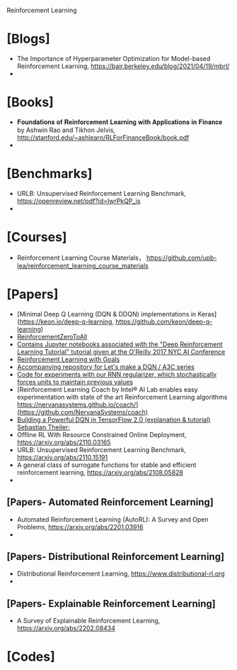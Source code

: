 Reinforcement Learning

# [Blogs]
+ The Importance of Hyperparameter Optimization for Model-based Reinforcement Learning, https://bair.berkeley.edu/blog/2021/04/19/mbrl/
+ 

# [Books]
+ 𝐅𝐨𝐮𝐧𝐝𝐚𝐭𝐢𝐨𝐧𝐬 𝐨𝐟 𝐑𝐞𝐢𝐧𝐟𝐨𝐫𝐜𝐞𝐦𝐞𝐧𝐭 𝐋𝐞𝐚𝐫𝐧𝐢𝐧𝐠 𝐰𝐢𝐭𝐡 𝐀𝐩𝐩𝐥𝐢𝐜𝐚𝐭𝐢𝐨𝐧𝐬 𝐢𝐧 𝐅𝐢𝐧𝐚𝐧𝐜𝐞 by Ashwin Rao and Tikhon Jelvis, http://stanford.edu/~ashlearn/RLForFinanceBook/book.pdf
+ 



# [Benchmarks]
+ URLB: Unsupervised Reinforcement Learning Benchmark, https://openreview.net/pdf?id=lwrPkQP_is
+ 

# [Courses]
+ Reinforcement Learning Course Materials， https://github.com/upb-lea/reinforcement_learning_course_materials

# [Papers]
+ [Minimal Deep Q Learning (DQN & DDQN) implementations in Keras](https://keon.io/deep-q-learning, https://github.com/keon/deep-q-learning)
+ [ReinforcementZeroToAll](https://github.com/hunkim/ReinforcementZeroToAll)
+ [Contains Jupyter notebooks associated with the "Deep Reinforcement Learning Tutorial" tutorial given at the O'Reilly 2017 NYC AI Conference](https://github.com/awjuliani/oreilly-rl-tutorial) 
+ [Reinforcement Learning with Goals](https://github.com/awjuliani/dfp)
+ [Accompanying repository for Let's make a DQN / A3C series](https://github.com/jaara/AI-blog)
+ [Code for experiments with our RNN regularizer, which stochastically forces units to maintain previous values](https://github.com/teganmaharaj/zoneout)
+ [Reinforcement Learning Coach by Intel® AI Lab enables easy experimentation with state of the art Reinforcement Learning algorithms https://nervanasystems.github.io/coach/](https://github.com/NervanaSystems/coach)
+ [Building a Powerful DQN in TensorFlow 2.0 (explanation & tutorial) Sebastian Theiler:](https://medium.com/analytics-vidhya/building-a-powerful-dqn-in-tensorflow-2-0-explanation-tutorial-d48ea8f3177a)
+ Offline RL With Resource Constrained Online Deployment, https://arxiv.org/abs/2110.03165
+ URLB: Unsupervised Reinforcement Learning Benchmark, https://arxiv.org/abs/2110.15191
+ A general class of surrogate functions for stable and efficient reinforcement learning, https://arxiv.org/abs/2108.05828
+ 

## [Papers- Automated Reinforcement Learning]
+ Automated Reinforcement Learning (AutoRL): A Survey and Open Problems, https://arxiv.org/abs/2201.03916
+ 

## [Papers- Distributional Reinforcement Learning]
+ Distributional Reinforcement Learning, https://www.distributional-rl.org
+ 

## [Papers- Explainable Reinforcement Learning]
+ A Survey of Explainable Reinforcement Learning, https://arxiv.org/abs/2202.08434

# [Codes]


